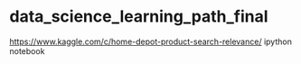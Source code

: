 # data_science_learning_path_final
https://www.kaggle.com/c/home-depot-product-search-relevance/ ipython notebook
